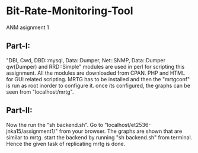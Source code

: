 # Bit-Rate-Monitoring-Tool
ANM asignment 1

Part-I:
-------
"DBI, Cwd, DBD::mysql, Data::Dumper, Net::SNMP, Data::Dumper qw(Dumper)  and RRD::Simple" modules are used in perl for scripting this assignment. All the modules are downloaded from CPAN.
PHP and HTML for GUI related scripting.
MRTG has to be installed and then the "mrtgconf" is run as root inorder to configure it.
once its configured, the graphs can be seen from "localhost/mrtg".

 Part-II:
 --------
 Now the run the "sh backend.sh".
 Go to "localhost/et2536-jnka15/assignment1/" from your browser. The graphs are shown that are similar to mrtg.
 start the backend by running "sh backend.sh" from terminal.
 Hence the given task of replicating mrtg is done.
